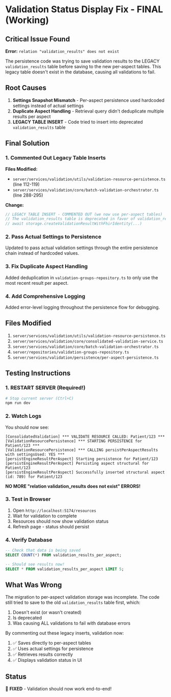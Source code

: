 # Validation Status Display Fix - FINAL (Working)

## Critical Issue Found

**Error:** `relation "validation_results" does not exist`

The persistence code was trying to save validation results to the LEGACY `validation_results` table before saving to the new per-aspect tables. This legacy table doesn't exist in the database, causing all validations to fail.

## Root Causes

1. **Settings Snapshot Mismatch** - Per-aspect persistence used hardcoded settings instead of actual settings
2. **Duplicate Aspect Handling** - Retrieval query didn't deduplicate multiple results per aspect
3. **LEGACY TABLE INSERT** - Code tried to insert into deprecated `validation_results` table

## Final Solution

### 1. Commented Out Legacy Table Inserts

**Files Modified:**
- `server/services/validation/utils/validation-resource-persistence.ts` (line 112-119)
- `server/services/validation/core/batch-validation-orchestrator.ts` (line 288-295)

**Change:**
```typescript
// LEGACY TABLE INSERT - COMMENTED OUT (we now use per-aspect tables)
// The validation_results table is deprecated in favor of validation_results_per_aspect
// await storage.createValidationResultWithFhirIdentity(...)
```

### 2. Pass Actual Settings to Persistence

Updated to pass actual validation settings through the entire persistence chain instead of hardcoded values.

### 3. Fix Duplicate Aspect Handling

Added deduplication in `validation-groups-repository.ts` to only use the most recent result per aspect.

### 4. Add Comprehensive Logging

Added error-level logging throughout the persistence flow for debugging.

## Files Modified

1. `server/services/validation/utils/validation-resource-persistence.ts`
2. `server/services/validation/core/consolidated-validation-service.ts`
3. `server/services/validation/core/batch-validation-orchestrator.ts`
4. `server/repositories/validation-groups-repository.ts`
5. `server/services/validation/persistence/per-aspect-persistence.ts`

## Testing Instructions

### 1. RESTART SERVER (Required!)

```bash
# Stop current server (Ctrl+C)
npm run dev
```

### 2. Watch Logs

You should now see:
```
[ConsolidatedValidation] *** VALIDATE RESOURCE CALLED: Patient/123 ***
[ValidationResourcePersistence] *** STARTING PERSISTENCE for Patient/123 ***
[ValidationResourcePersistence] *** CALLING persistPerAspectResults with settingsUsed: YES ***
[persistEngineResultPerAspect] Starting persistence for Patient/123
[persistEngineResultPerAspect] Persisting aspect structural for Patient/123
[persistEngineResultPerAspect] Successfully inserted structural aspect (id: 789) for Patient/123
```

**NO MORE "relation validation_results does not exist" ERRORS!**

### 3. Test in Browser

1. Open `http://localhost:5174/resources`
2. Wait for validation to complete
3. Resources should now show validation status
4. Refresh page - status should persist

### 4. Verify Database

```sql
-- Check that data is being saved
SELECT COUNT(*) FROM validation_results_per_aspect;

-- Should see results now!
SELECT * FROM validation_results_per_aspect LIMIT 5;
```

## What Was Wrong

The migration to per-aspect validation storage was incomplete. The code still tried to save to the old `validation_results` table first, which:
1. Doesn't exist (or wasn't created)
2. Is deprecated
3. Was causing ALL validations to fail with database errors

By commenting out these legacy inserts, validation now:
1. ✅ Saves directly to per-aspect tables
2. ✅ Uses actual settings for persistence
3. ✅ Retrieves results correctly
4. ✅ Displays validation status in UI

## Status

🎉 **FIXED** - Validation should now work end-to-end!

